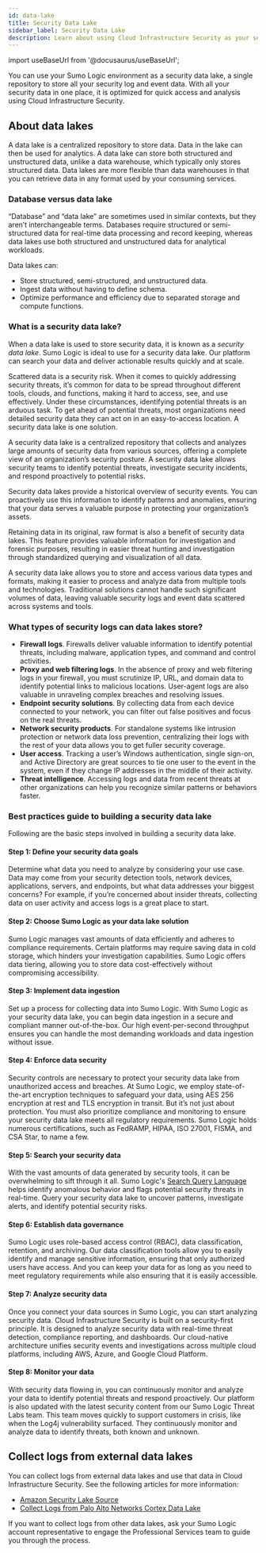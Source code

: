 ```yaml
---
id: data-lake
title: Security Data Lake
sidebar_label: Security Data Lake
description: Learn about using Cloud Infrastructure Security as your security data lake. 
---
```


import useBaseUrl from '@docusaurus/useBaseUrl';

You can use your Sumo Logic environment as a security data lake, a single repository to store all your security log and event data. With all your security data in one place, it is optimized for quick access and analysis using Cloud Infrastructure Security. 

## About data lakes

A data lake is a centralized repository to store data. Data in the lake can then be used for analytics. A data lake can store both structured and unstructured data, unlike a data warehouse, which typically only stores structured data. Data lakes are more flexible than data warehouses in that you can retrieve data in any format used by your consuming services.

### Database versus data lake

“Database” and “data lake” are sometimes used in similar contexts, but they aren’t interchangeable terms. Databases require structured or semi-structured data for real-time data processing and record keeping, whereas data lakes use both structured and unstructured data for analytical workloads. 

Data lakes can:
* Store structured, semi-structured, and unstructured data.
* Ingest data without having to define schema.
* Optimize performance and efficiency due to separated storage and compute functions.

### What is a security data lake?

When a data lake is used to store security data, it is known as a *security data lake*. Sumo Logic is ideal to use for a security data lake. Our platform can search your data and deliver actionable results quickly and at scale.

Scattered data is a security risk. When it comes to quickly addressing security threats, it’s common for data to be spread throughout different tools, clouds, and functions, making it hard to access, see, and use effectively. Under these circumstances, identifying potential threats is an arduous task. To get ahead of potential threats, most organizations need detailed security data they can act on in an easy-to-access location. A security data lake is one solution.

A security data lake is a centralized repository that collects and analyzes large amounts of security data from various sources, offering a complete view of an organization’s security posture. A security data lake allows security teams to identify potential threats, investigate security incidents, and respond proactively to potential risks.

Security data lakes provide a historical overview of security events. You can proactively use this information to identify patterns and anomalies, ensuring that your data serves a valuable purpose in protecting your organization’s assets.

Retaining data in its original, raw format is also a benefit of security data lakes. This feature provides valuable information for investigation and forensic purposes, resulting in easier threat hunting and investigation through standardized querying and visualization of all data.

A security data lake allows you to store and access various data types and formats, making it easier to process and analyze data from multiple tools and technologies. Traditional solutions cannot handle such significant volumes of data, leaving valuable security logs and event data scattered across systems and tools. 

### What types of security logs can data lakes store?

* **Firewall logs**. Firewalls deliver valuable information to identify potential threats, including malware, application types, and command and control activities.
* **Proxy and web filtering logs**. In the absence of proxy and web filtering logs in your firewall, you must scrutinize IP, URL, and domain data to identify potential links to malicious locations. User-agent logs are also valuable in unraveling complex breaches and resolving issues.
* **Endpoint security solutions**. By collecting data from each device connected to your network, you can filter out false positives and focus on the real threats.
* **Network security products**. For standalone systems like intrusion protection or network data loss prevention, centralizing their logs with the rest of your data allows you to get fuller security coverage.
* **User access**. Tracking a user’s Windows authentication, single sign-on, and Active Directory are great sources to tie one user to the event in the system, even if they change IP addresses in the middle of their activity.
* **Threat intelligence**. Accessing logs and data from recent threats at other organizations can help you recognize similar patterns or behaviors faster.

### Best practices guide to building a security data lake

Following are the basic steps involved in building a security data lake. 

#### Step 1: Define your security data goals

Determine what data you need to analyze by considering your use case. Data may come from your security detection tools, network devices, applications, servers, and endpoints, but what data addresses your biggest concerns? For example, if you’re concerned about insider threats, collecting data on user activity and access logs is a great place to start.

#### Step 2: Choose Sumo Logic as your data lake solution

Sumo Logic manages vast amounts of data efficiently and adheres to compliance requirements. Certain platforms may require saving data in cold storage, which hinders your investigation capabilities. Sumo Logic offers data tiering, allowing you to store data cost-effectively without compromising accessibility.

#### Step 3: Implement data ingestion

Set up a process for collecting data into Sumo Logic. With Sumo Logic as your security data lake, you can begin data ingestion in a secure and compliant manner out-of-the-box. Our high event-per-second throughput ensures you can handle the most demanding workloads and data ingestion without issue.

#### Step 4: Enforce data security

Security controls are necessary to protect your security data lake from unauthorized access and breaches. At Sumo Logic, we employ state-of-the-art encryption techniques to safeguard your data, using AES 256 encryption at rest and TLS encryption in transit. But it’s not just about protection. You must also prioritize compliance and monitoring to ensure your security data lake meets all regulatory requirements. Sumo Logic holds numerous certifications, such as FedRAMP, HIPAA, ISO 27001, FISMA, and CSA Star, to name a few. 

#### Step 5: Search your security data

With the vast amounts of data generated by security tools, it can be overwhelming to sift through it all. Sumo Logic's [Search Query Language](/docs/search/search-query-language/) helps identify anomalous behavior and flags potential security threats in real-time. Query your security data lake to uncover patterns, investigate alerts, and identify potential security risks. 

#### Step 6: Establish data governance

Sumo Logic uses role-based access control (RBAC), data classification, retention, and archiving. Our data classification tools allow you to easily identify and manage sensitive information, ensuring that only authorized users have access. And you can keep your data for as long as you need to meet regulatory requirements while also ensuring that it is easily accessible.

#### Step 7: Analyze security data

Once you connect your data sources in Sumo Logic, you can start analyzing security data. Cloud Infrastructure Security is built on a security-first principle. It is designed to analyze security data with real-time threat detection, compliance reporting, and dashboards. Our cloud-native architecture unifies security events and investigations across multiple cloud platforms, including AWS, Azure, and Google Cloud Platform.

#### Step 8: Monitor your data

With security data flowing in, you can continuously monitor and analyze your data to identify potential threats and respond proactively. Our platform is also updated with the latest security content from our Sumo Logic Threat Labs team. This team moves quickly to support customers in crisis, like when the Log4j vulnerability surfaced. They continuously monitor and analyze data to identify threats, both known and unknown.

## Collect logs from external data lakes​

You can collect logs from external data lakes and use that data in Cloud Infrastructure Security. See the following articles for more information:
* [Amazon Security Lake Source](/docs/send-data/hosted-collectors/amazon-aws/amazon-security-lake-source)
* [Collect Logs from Palo Alto Networks Cortex Data Lake](/docs/send-data/collect-from-other-data-sources/collect-logs-palo-alto-networks-cortex)

If you want to collect logs from other data lakes, ask your Sumo Logic account representative to engage the Professional Services team to guide you through the process.
